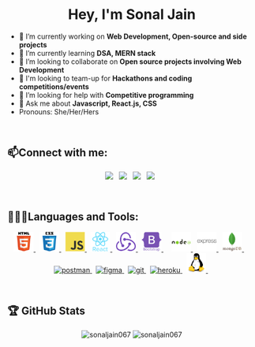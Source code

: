 <h1 align="center">Hey, I'm Sonal Jain </h1>

- 🔭 I’m currently working on **Web Development, Open-source and side projects**
- 🌱 I’m currently learning **DSA, MERN stack**
- 👯 I’m looking to collaborate on **Open source projects involving Web Development**
- 🤝 I'm looking to team-up for **Hackathons and coding competitions/events**
- 🤔 I’m looking for help with **Competitive programming** 
- 💬 Ask me about **Javascript, React.js, CSS**
- Pronouns: She/Her/Hers
<br/> 

<h2>📫Connect with me:</h2>
<p align="center">
<a href="mailto:sonaljain067@gmail.com" target="blank"><img src="https://img.icons8.com/ultraviolet/452/gmail--v1.png" width="48"/></a> &nbsp; 
 <a href="https://linkedin.com/in/sonaljain067" target="blank"><img src="https://img.icons8.com/ultraviolet/452/linkedin.png" width="45" /></a> &nbsp;
 <a href="https://twitter.com/sonaljain067" target="blank"><img src="https://img.icons8.com/ultraviolet/344/twitter-circled--v1.pn" width="45"/></a> &nbsp;
 <a href="https://instagram.com/sonaljain067" target="blank"><img src="https://img.icons8.com/ultraviolet/452/instagram-new.png" width="45" /></a> &nbsp;
</p>
<br/> 

<h2>👩🏻‍💻Languages and Tools:</h2>
<p align="center">  
    <a href="https://www.w3.org/html/" target="_blank" rel="noreferrer"> <img src="https://raw.githubusercontent.com/devicons/devicon/master/icons/html5/html5-original-wordmark.svg" alt="html5" width="40" height="40"/> </a>  &nbsp;
   <a href="https://www.w3schools.com/css/" target="_blank" rel="noreferrer"> <img src="https://raw.githubusercontent.com/devicons/devicon/master/icons/css3/css3-original-wordmark.svg" alt="css3" width="40" height="40"/> </a>  &nbsp;
   <a href="https://developer.mozilla.org/en-US/docs/Web/JavaScript" target="_blank" rel="noreferrer"> <img src="https://raw.githubusercontent.com/devicons/devicon/master/icons/javascript/javascript-original.svg" alt="javascript" width="40" height="40"/> </a>  &nbsp;
   <a href="https://reactjs.org/" target="_blank" rel="noreferrer"> <img src="https://raw.githubusercontent.com/devicons/devicon/master/icons/react/react-original-wordmark.svg" alt="react" width="40" height="40"/> </a>  &nbsp;
   <a href="https://redux.js.org" target="_blank" rel="noreferrer"> <img src="https://raw.githubusercontent.com/devicons/devicon/master/icons/redux/redux-original.svg" alt="redux" width="40" height="40"/> </a> &nbsp;
   <a href="https://getbootstrap.com" target="_blank" rel="noreferrer"> <img src="https://raw.githubusercontent.com/devicons/devicon/master/icons/bootstrap/bootstrap-plain-wordmark.svg" alt="bootstrap" width="40" height="40"/> </a> &nbsp; &nbsp;
   <a href="https://nodejs.org" target="_blank" rel="noreferrer"> <img src="https://raw.githubusercontent.com/devicons/devicon/master/icons/nodejs/nodejs-original-wordmark.svg" alt="nodejs" width="40" height="40"/> </a>  &nbsp;
   <a href="https://expressjs.com" target="_blank" rel="noreferrer"> <img src="https://raw.githubusercontent.com/devicons/devicon/master/icons/express/express-original-wordmark.svg" alt="express" width="40" height="40"/> </a>  &nbsp;
   <a href="https://www.mongodb.com/" target="_blank" rel="noreferrer"> <img src="https://raw.githubusercontent.com/devicons/devicon/master/icons/mongodb/mongodb-original-wordmark.svg" alt="mongodb" width="40" height="40"/> </a> &nbsp; &nbsp;
 <a href="https://postman.com" target="_blank" rel="noreferrer"> <img src="https://www.vectorlogo.zone/logos/getpostman/getpostman-icon.svg" alt="postman" width="40" height="40"/> </a> &nbsp;
   <a href="https://www.figma.com/" target="_blank" rel="noreferrer"> <img src="https://www.vectorlogo.zone/logos/figma/figma-icon.svg" alt="figma" width="40" height="40"/> </a>  &nbsp;
   <a href="https://git-scm.com/" target="_blank" rel="noreferrer"> <img src="https://www.vectorlogo.zone/logos/git-scm/git-scm-icon.svg" alt="git" width="40" height="40"/> </a>  &nbsp;
   <a href="https://heroku.com" target="_blank" rel="noreferrer"> <img src="https://www.vectorlogo.zone/logos/heroku/heroku-icon.svg" alt="heroku" width="40" height="40"/> </a>  &nbsp;
   <a href="https://www.linux.org/" target="_blank" rel="noreferrer"> <img src="https://raw.githubusercontent.com/devicons/devicon/master/icons/linux/linux-original.svg" alt="linux" width="40" height="40"/> </a>  &nbsp; 
</p>   
<br>

<h2>🏆 GitHub Stats</h2>
<p align="center">
 <img align="center" src="https://github-readme-stats.vercel.app/api?username=sonaljain067&show_icons=true&locale=en" alt="sonaljain067" />
 <img align="center" src="https://github-readme-streak-stats.herokuapp.com/?user=sonaljain067&" alt="sonaljain067" />
</p>





